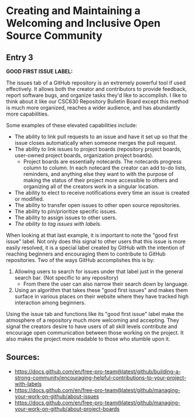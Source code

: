 # Creating and Maintaining a Welcoming and Inclusive Open Source Community
## Entry 3

__GOOD FIRST ISSUE LABEL:__

The issues tab of a GitHub repository is an extremely powerful tool if used effectively. It allows both the creator and contributors to provide feedback, report software bugs, and organize tasks they'd like to accomplish. I like to think about it like our CSC630 Repository Bulletin Board except this method is much more organized, reaches a wider audience, and has abundantly more capabilities.

Some examples of these elevated capabilities include:
- The ability to link pull requests to an issue and have it set up so that the issue closes automatically when someone merges the pull request. 
- The ability to link issues to project boards (repository project boards, user-owned project boards, organization project boards). 
  - Project boards are essentially notecards. The notecards progress column to column. In each notecard the creator can add to-do lists, reminders, and anything else they want to with the purpose of making the status of their project more accessible to others and organizing all of the creators work in a singular location. 
- The ability to elect to receive notifications every time an issue is created or modified.
- The ability to transfer open issues to other open source repositories.
- The ability to pin/prioritize specific issues.
- The ability to assign issues to other users.
- _The ability to tag issues with labels._

When looking at that last example, it is important to note the "good first issue" label. Not only does this signal to other users that this issue is more easily resolved, it is a special label created by GitHub with the intention of reaching beginners and encouraging them to contribute to GitHub repositories. Two of the ways GitHub accomplishes this is by:
1. Allowing users to search for issues under that label just in the general search bar. (Not specific to any repository) 
    - From there the user can also narrow their search down by language.
2. Using an algorithm that takes these "good first issues" and makes them surface in various places on their website where they have tracked high interaction among beginners. 

Using the issue tab and functions like its "good first issue" label make the atmosphere of a repository much more welcoming and accepting. They signal the creators desire to have users of all skill levels contribute and encourage open communication between those working on the project. It also makes the project more readable to those who stumble upon it. 

## Sources:
- https://docs.github.com/en/free-pro-team@latest/github/building-a-strong-community/encouraging-helpful-contributions-to-your-project-with-labels 
- https://docs.github.com/en/free-pro-team@latest/github/managing-your-work-on-github/about-issues
- https://docs.github.com/en/free-pro-team@latest/github/managing-your-work-on-github/about-project-boards 

